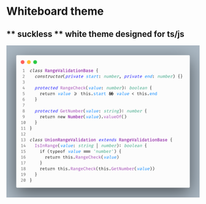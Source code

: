 # Whiteboard theme 

## ** suckless ** white theme designed for ts/js

![Theme look](/icons/Whiteboard.png "Theme look")

